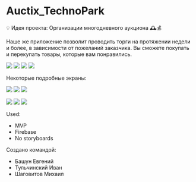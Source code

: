 # Auctix_TechnoPark

💡 Идея проекта: Организации многодневного аукциона 🕰💰 

Наше же приложение позволит проводить торги на протяжении недели и более, в зависимости от пожеланий заказчика.
Вы сможете покупать и перекупать товары, которые вам понравились.

![](https://s1.hostingkartinok.com/uploads/images/2021/12/90727fee9bfa101c48247fb90ce640f0.jpg)
![](https://s1.hostingkartinok.com/uploads/images/2021/12/e0c5a8896b0eba79a7a1521fe0ef38ce.jpg)
![](https://s1.hostingkartinok.com/uploads/images/2021/12/99b8d5140adc0429280e214b99bda245.jpg)
![](https://s1.hostingkartinok.com/uploads/images/2021/12/3ed82ffcd9a051e6b0f7a808322df56f.jpg)

Некоторые подробные экраны:

![](https://s1.hostingkartinok.com/uploads/images/2021/12/e4670b2cddc2919adbd0d0cc04ebd8df.jpg)
![](https://s1.hostingkartinok.com/uploads/images/2021/12/ee81288203e34f9cf1fcc02fa46864a2.jpg)
![](https://s1.hostingkartinok.com/uploads/images/2021/12/ff45827399b8905d7214d071cc725122.jpg)

![](https://s1.hostingkartinok.com/uploads/images/2021/12/169bced6a0ed96d0c3eee0f0118f6f77.jpg)
![](https://s1.hostingkartinok.com/uploads/images/2021/12/591769234af0eb01f535b4398ee0ce87.jpg)
![](https://s1.hostingkartinok.com/uploads/images/2021/12/ecbefa43faa74e55c4e31a4b35a61124.jpg)

Used:
* MVP
* Firebase
* No storyboards

Создано командой:
* Башун Евгений
* Тульчинский Иван
* Шаговитов Михаил

